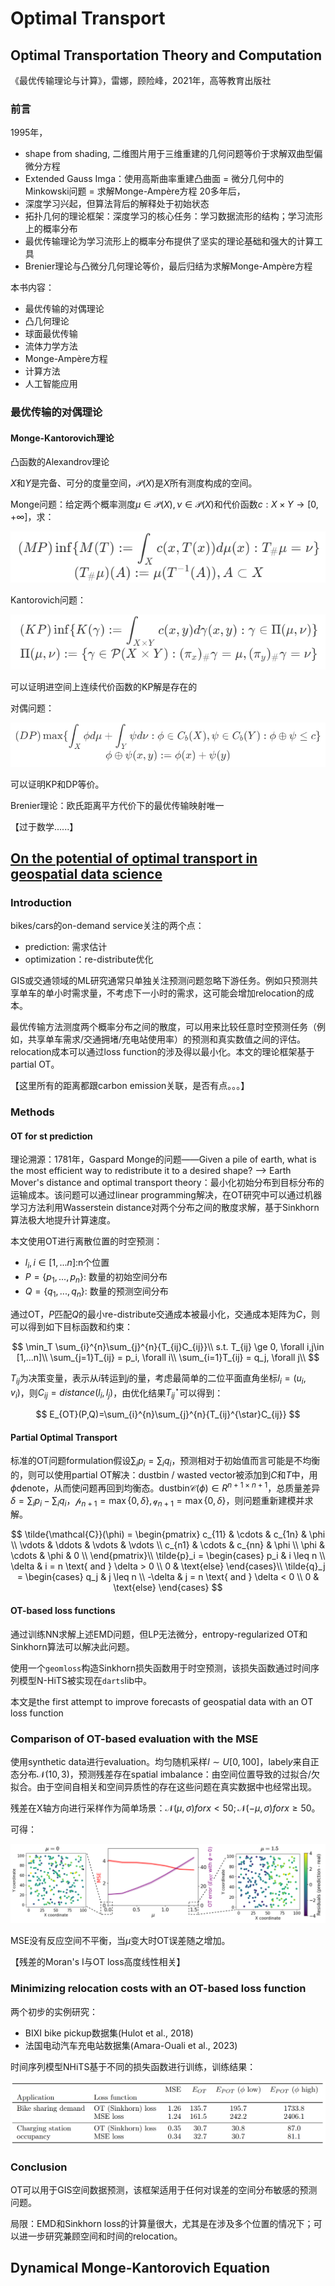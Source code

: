# Optimal Transport
## Optimal Transportation Theory and Computation

《最优传输理论与计算》，雷娜，顾险峰，2021年，高等教育出版社

### 前言

1995年，
+ shape from shading, 二维图片用于三维重建的几何问题等价于求解双曲型偏微分方程
+ Extended Gauss Imga：使用高斯曲率重建凸曲面 = 微分几何中的Minkowski问题 = 求解Monge-Ampère方程
20多年后，
+ 深度学习兴起，但算法背后的解释处于初始状态
+ 拓扑几何的理论框架：深度学习的核心任务：学习数据流形的结构；学习流形上的概率分布
+ 最优传输理论为学习流形上的概率分布提供了坚实的理论基础和强大的计算工具
+ Brenier理论与凸微分几何理论等价，最后归结为求解Monge-Ampère方程

本书内容：
+ 最优传输的对偶理论
+ 凸几何理论
+ 球面最优传输
+ 流体力学方法
+ Monge-Ampère方程
+ 计算方法
+ 人工智能应用

### 最优传输的对偶理论

#### Monge-Kantorovich理论

凸函数的Alexandrov理论

$X$和$Y$是完备、可分的度量空间，$\mathcal{P}(X)$是$X$所有测度构成的空间。

Monge问题：给定两个概率测度$\mu\in\mathcal{P}(X),\nu\in\mathcal{P}(X)$和代价函数$c:X\times Y\rightarrow [0, +\infty]$，求：

![alt text](image-169.png)

Kantorovich问题：

![alt text](image-170.png)

可以证明进空间上连续代价函数的KP解是存在的

对偶问题：

![alt text](image-171.png)

可以证明KP和DP等价。

Brenier理论：欧氏距离平方代价下的最优传输映射唯一

【过于数学......】

## [On the potential of optimal transport in geospatial data science](https://arxiv.org/pdf/2410.11709)
### Introduction

bikes/cars的on-demand service关注的两个点：

+ prediction: 需求估计
+ optimization：re-distribute优化

GIS或交通领域的ML研究通常只单独关注预测问题忽略下游任务。例如只预测共享单车的单小时需求量，不考虑下一小时的需求，这可能会增加relocation的成本。

最优传输方法测度两个概率分布之间的散度，可以用来比较任意时空预测任务（例如，共享单车需求/交通拥堵/充电站使用率）的预测和真实数值之间的评估。relocation成本可以通过loss function的涉及得以最小化。本文的理论框架基于partial OT。

【这里所有的距离都跟carbon emission关联，是否有点。。。】

### Methods

#### OT for st prediction

理论溯源：1781年，Gaspard Monge的问题——Given a pile of earth, what is the most efficient way to redistribute it to a desired shape? --> Earth Mover's distance and optimal transport theory：最小化初始分布到目标分布的运输成本。该问题可以通过linear programming解决，在OT研究中可以通过机器学习方法利用Wasserstein distance对两个分布之间的散度求解，基于Sinkhorn算法极大地提升计算速度。

本文使用OT进行离散位置的时空预测：

+ $l_i, i\in [1,...n]$:n个位置
+ $P=\{p_1,...,p_n\}$: 数量的初始空间分布
+ $Q=\{q_1,...,q_n\}$: 数量的预测空间分布

通过OT，$P$匹配$Q$的最小re-distribute交通成本被最小化，交通成本矩阵为$C$，则可以得到如下目标函数和约束：

$$
\min_T \sum_{i}^{n}\sum_{j}^{n}{T_{ij}C_{ij}}\\
s.t. T_{ij} \ge 0, \forall i,j\in [1,...n]\\
\sum_{j=1}T_{ij} = p_i, \forall i\\
\sum_{i=1}T_{ij} = q_j, \forall j\\
$$

$T_{ij}$为决策变量，表示从$i$转运到$j$的量，考虑最简单的二位平面直角坐标$l_i=(u_i, v_i)$，则$C_{ij}=distance(l_i, l_j)$，由优化结果$T_{ij}^{\star}$可以得到：

$$
E_{OT}(P,Q)=\sum_{i}^{n}\sum_{j}^{n}{T_{ij}^{\star}C_{ij}}
$$

#### Partial Optimal Transport

标准的OT问题formulation假设$\sum_{i} p_i = \sum_{i} q_i$，预测相对于初始值而言可能是不均衡的，则可以使用partial OT解决：dustbin / wasted vector被添加到$C$和$T$中，用$\phi$denote，从而使问题再回到均衡态。dustbin$\mathcal{C}(\phi)\in R^{{n+1}\times{n+1}}$，总质量差异$\delta = \sum_{i} p_i - \sum_{i} q_i$，$\mathcal{p}_{n+1}=\max\{0, \delta\}, \mathcal{q}_{n+1}=\max\{0, \delta\}$，则问题重新建模并求解。

$$
\tilde{\mathcal{C}}(\phi) = \begin{pmatrix}
    c_{11} & \cdots & c_{1n} & \phi \\
    \vdots & \ddots & \vdots & \vdots \\
    c_{n1} & \cdots & c_{nn} & \phi \\
    \phi & \cdots & \phi & 0 \\
\end{pmatrix}\\
\tilde{p}_i = \begin{cases}
    p_i & i \leq n \\
    \delta & i = n \text{ and } \delta > 0 \\
    0 & \text{else}
\end{cases}\\
\tilde{q}_j = \begin{cases}
    q_j & j \leq n \\
    -\delta & j = n \text{ and } \delta < 0 \\
    0 & \text{else}
\end{cases}
$$

#### OT-based loss functions

通过训练NN求解上述EMD问题，但LP无法微分，entropy-regularized OT和Sinkhorn算法可以解决此问题。

使用一个`geomloss`构造Sinkhorn损失函数用于时空预测，该损失函数通过时间序列模型N-HiTS被实现在`darts`lib中。

本文是the first attempt to improve forecasts of geospatial data with an OT loss function

### Comparison of OT-based evaluation with the MSE

使用synthetic data进行evaluation。均匀随机采样$l\sim U[0,100]$，label$y$来自正态分布$\mathcal{N}(10, 3)$，预测残差存在spatial imbalance：由空间位置导致的过拟合/欠拟合。由于空间自相关和空间异质性的存在这些问题在真实数据中也经常出现。

残差在X轴方向进行采样作为简单场景：$\mathcal{N}(\mu, \sigma) for x<50; \mathcal{N}(-\mu, \sigma) for x\ge 50$。

可得：

![alt text](image-167.png)

MSE没有反应空间不平衡，当$\mu$变大时OT误差随之增加。

【残差的Moran's I与OT loss高度线性相关】

### Minimizing relocation costs with an OT-based loss function

两个初步的实例研究：

+ BIXI bike pickup数据集(Hulot et al., 2018)
+ 法国电动汽车充电站数据集(Amara-Ouali et al., 2023)

时间序列模型NHiTS基于不同的损失函数进行训练，训练结果：

![alt text](image-168.png)

### Conclusion

OT可以用于GIS空间数据预测，该框架适用于任何对误差的空间分布敏感的预测问题。

局限：EMD和Sinkhorn loss的计算量很大，尤其是在涉及多个位置的情况下；可以进一步研究兼顾空间和时间的relocation。

## Dynamical Monge-Kantorovich Equation

